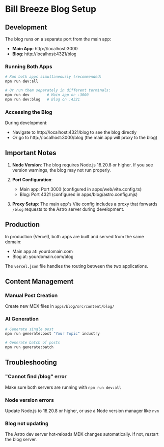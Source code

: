 # Bill Breeze Blog Setup

## Development

The blog runs on a separate port from the main app:

- **Main App**: http://localhost:3000
- **Blog**: http://localhost:4321/blog

### Running Both Apps

```bash
# Run both apps simultaneously (recommended)
npm run dev:all

# Or run them separately in different terminals:
npm run dev        # Main app on :3000
npm run dev:blog   # Blog on :4321
```

### Accessing the Blog

During development:
- Navigate to http://localhost:4321/blog to see the blog directly
- Or go to http://localhost:3000/blog (the main app will proxy to the blog)

## Important Notes

1. **Node Version**: The blog requires Node.js 18.20.8 or higher. If you see version warnings, the blog may not run properly.

2. **Port Configuration**:
   - Main app: Port 3000 (configured in apps/web/vite.config.ts)
   - Blog: Port 4321 (configured in apps/blog/astro.config.mjs)

3. **Proxy Setup**: The main app's Vite config includes a proxy that forwards `/blog` requests to the Astro server during development.

## Production

In production (Vercel), both apps are built and served from the same domain:
- Main app at: yourdomain.com
- Blog at: yourdomain.com/blog

The `vercel.json` file handles the routing between the two applications.

## Content Management

### Manual Post Creation
Create new MDX files in `apps/blog/src/content/blog/`

### AI Generation
```bash
# Generate single post
npm run generate:post "Your Topic" industry

# Generate batch of posts
npm run generate:batch
```

## Troubleshooting

### "Cannot find /blog" error
Make sure both servers are running with `npm run dev:all`

### Node version errors
Update Node.js to 18.20.8 or higher, or use a Node version manager like `nvm`

### Blog not updating
The Astro dev server hot-reloads MDX changes automatically. If not, restart the blog server.